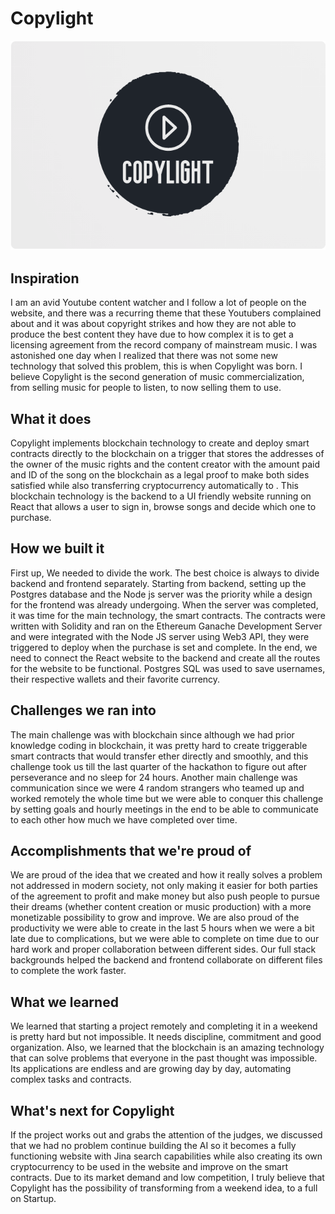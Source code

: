 # Copylight
![alt text](https://github.com/TheOG-2670/Copylight/blob/main/copylight/src/assets/img/Copylight_logo.png)
## Inspiration
I am an avid Youtube content watcher and I follow a lot of people on the website, and there was a recurring theme that these Youtubers complained about and it was about copyright strikes and how they are not able to produce the best content they have due to how complex it is to get a licensing agreement from the record company of mainstream music. I was astonished one day when I realized that there was not some new technology that solved this problem, this is when Copylight was born. I believe Copylight is the second generation of music commercialization, from selling music for people to listen, to now selling them to use.
## What it does
Copylight implements blockchain technology to create and deploy smart contracts directly to the blockchain on a trigger that stores the addresses of the owner of the music rights and the content creator with the amount paid and ID of the song on the blockchain as a legal proof to make both sides satisfied while also transferring cryptocurrency automatically to . This blockchain technology is the backend to a UI friendly website running on React that allows a user to sign in, browse songs and decide which one to purchase.
## How we built it
First up, We needed to divide the work. The best choice is always to divide backend and frontend separately. Starting from backend, setting up the Postgres database and the Node js server was the priority while a design for the frontend was already undergoing. When the server was completed, it was time for the main technology, the smart contracts. The contracts were written with Solidity and ran on the Ethereum Ganache Development Server and were integrated with the Node JS server using Web3 API, they were triggered to deploy when the purchase is set and complete. In the end, we need to connect the React website to the backend and create all the routes for the website to be functional. Postgres SQL was used to save usernames, their respective wallets and their favorite currency. 
## Challenges we ran into
The main challenge was with blockchain since although we had prior knowledge coding in blockchain, it was pretty hard to create triggerable smart contracts that would transfer ether directly and smoothly, and this challenge took us till the last quarter of the hackathon to figure out after perseverance and no sleep for 24 hours. 
Another main challenge was communication since we were 4 random strangers who teamed up and worked remotely the whole time but we were able to conquer this challenge by setting goals and hourly meetings in the end to be able to communicate to each other how much we have completed over time.
## Accomplishments that we're proud of
We are proud of the idea that we created and how it really solves a problem not addressed in modern society, not only making it easier for both parties of the agreement to profit and make money but also push people to pursue their dreams (whether content creation or music production) with a more monetizable possibility to grow and improve. 
We are also proud of the productivity we were able to create in the last 5 hours when we were a bit late due to complications, but we were able to complete on time due to our hard work and proper collaboration between different sides. Our full stack backgrounds helped the backend and frontend collaborate on different files to complete the work faster.
## What we learned
We learned that starting a project remotely and completing it in a weekend is pretty hard but not impossible. It needs discipline, commitment and good organization. Also, we learned that the blockchain is an amazing technology that can solve problems that everyone in the past thought was impossible. Its applications are endless and are growing day by day, automating complex tasks and contracts.
## What's next for Copylight
If the project works out and grabs the attention of the judges, we discussed that we had no problem continue building the AI so it becomes a fully functioning website with Jina search capabilities while also creating its own cryptocurrency to be used in the website and improve on the smart contracts. 
Due to its market demand and low competition, I truly believe that Copylight has the possibility of transforming from a weekend idea, to a full on Startup.
